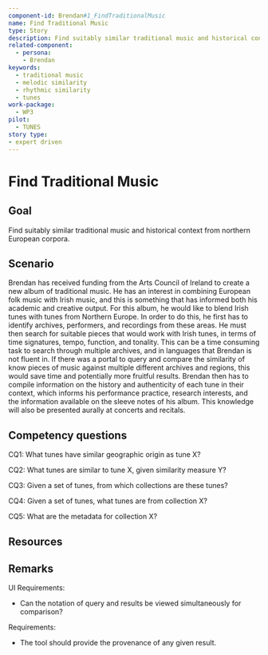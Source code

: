 ```yaml
---
component-id: Brendan#1_FindTraditionalMusic
name: Find Traditional Music
type: Story
description: Find suitably similar traditional music and historical context from northern European corpora.
related-component:
  - persona: 
    - Brendan
keywords: 
  - traditional music
  - melodic similarity
  - rhythmic similarity
  - tunes
work-package:
  - WP3
pilot:
  - TUNES
story type: 
- expert driven
---
```

# Find Traditional Music

## Goal 

Find suitably similar traditional music and historical context from northern European corpora.

## Scenario  

Brendan has received funding from the Arts Council of Ireland to create a new album of traditional music. He has an interest in combining European folk music with Irish music, and this is something that has informed both his academic and creative output. For this album, he would like to blend Irish tunes with tunes from Northern Europe. In order to do this, he first has to identify archives, performers, and recordings from these areas. He must then search for suitable pieces that would work with Irish tunes, in terms of time signatures, tempo, function, and tonality. This can be a time consuming task to search through multiple archives, and in languages that Brendan is not fluent in. If there was a portal to query and compare the similarity of know pieces of music against multiple different archives and regions, this would save time and potentially more fruitful results. Brendan then has to compile information on the history and authenticity of each tune in their context, which informs his performance practice, research interests, and the information available on the sleeve notes of his album. This knowledge will also be presented aurally at concerts and recitals.


## Competency questions 

CQ1: What tunes have similar geographic origin as tune X?

CQ2: What tunes are similar to tune X, given similarity measure Y?

CQ3: Given a set of tunes, from which collections are these tunes?

CQ4: Given a set of tunes, what tunes are from collection X?

CQ5: What are the metadata for collection X?

## Resources

## Remarks

UI Requirements:
- Can the notation of query and results be viewed simultaneously for comparison?

Requirements:
- The tool should provide the provenance of any given result.
